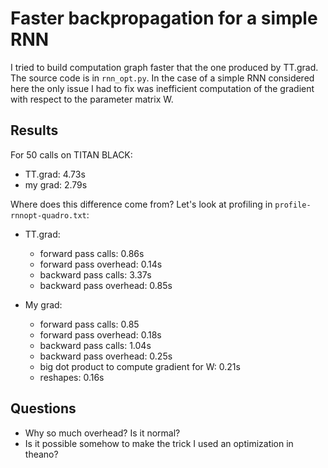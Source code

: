 Faster backpropagation for a simple RNN
===============================

I tried to build computation graph faster that the one produced 
by TT.grad. The source code is in `rnn_opt.py`. In the case of 
a simple RNN considered here the only issue I had to fix 
was inefficient computation of the gradient with respect to the parameter matrix W.

Results
-------

For 50 calls on TITAN BLACK:

* TT.grad: 4.73s
* my grad: 2.79s

Where does this difference come from? Let's look at profiling in `profile-rnnopt-quadro.txt`:

* TT.grad:
    * forward pass calls: 0.86s
    * forward pass overhead: 0.14s
    * backward pass calls: 3.37s
    * backward pass overhead: 0.85s

* My grad:
    * forward pass calls: 0.85
    * forward pass overhead: 0.18s
    * backward pass calls: 1.04s
    * backward pass overhead: 0.25s
    * big dot product to compute gradient for W: 0.21s
    * reshapes: 0.16s

Questions
---------

* Why so much overhead? Is it normal?
* Is it possible somehow to make the trick I used an optimization in theano?


